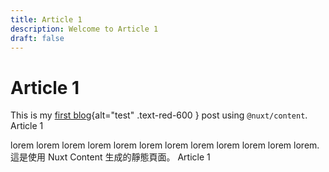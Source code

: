 ```yaml
---
title: Article 1
description: Welcome to Article 1
draft: false
---
```


# Article 1

This is my [first blog](#link){alt="test" .text-red-600 } post using `@nuxt/content`. Article 1

<!-- more -->

lorem lorem lorem lorem lorem lorem lorem lorem lorem lorem lorem lorem.
這是使用 Nuxt Content 生成的靜態頁面。 Article 1
